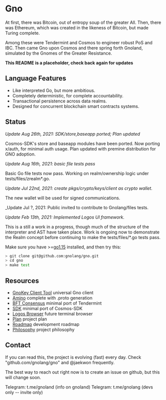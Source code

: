 # Gno

At first, there was Bitcoin, out of entropy soup of the greater All.
Then, there was Ethereum, which was created in the likeness of Bitcoin,
but made Turing complete.

Among these were Tendermint and Cosmos to engineer robust PoS and IBC.
Then came Gno upon Cosmos and there spring forth Gnoland,
simulated by the Gnomes of the Greater Resistance.

<b>This README is a placeholder, check back again for updates</b>

## Language Features

 * Like interpreted Go, but more ambitious.
 * Completely deterministic, for complete accountability.
 * Transactional persistence across data realms.
 * Designed for concurrent blockchain smart contracts systems.
 
## Status

_Update Aug 26th, 2021: SDK/store,baseapp ported; Plan updated_

Cosmos-SDK's store and baseapp modules have been ported.
Now porting x/auth, for minimal auth usage.
Plan updated with premine distribution for GNO adoption.

_Update Aug 16th, 2021: basic file tests pass_

Basic Go file tests now pass.  Working on realm/ownership logic under tests/files/zrealm\*.go.

_Update Jul 22nd, 2021: create pkgs/crypto/keys/client as crypto wallet._

The new wallet will be used for signed communications.

_Update Jul ?, 2021: Public invited to contribute to Gnolang/files tests.

_Update Feb 13th, 2021: Implemented Logos UI framework._

This is a still a work in a progress, though much of the structure of the interpreter
and AST have taken place.  Work is ongoing now to demonstrate the Realm concept before
continuing to make the tests/files/\*.go tests pass.

Make sure you have >=[go1.15](https://golang.org/doc/install) installed, and then try this: 

```bash
> git clone git@github.com:gnolang/gno.git
> cd gno
> make test
```

## Resources

 * [GnoKey Client Tool](/cmd/gnokey) universal Gno client
 * [Amino](/pkg/amino) complete with .proto generation
 * [BFT Consensus](/pkg/bft) minimal port of Tendermint
 * [SDK](/pkg/sdk) minimal port of Cosmos-SDK
 * [Logos Browser](/logos) future terminal browser
 * [Plan](/PLAN.md) project plan
 * [Roadmap](/ROADMAP.md) development roadmap
 * [Philosophy](/PHILOSOPHY.md) project philosophy

## Contact

If you can read this, the project is evolving (fast) every day.  Check
"github.com/gnolang/gno" and @jaekwon frequently.

The best way to reach out right now is to create an issue on github, but this
will change soon.

Telegram: t.me/gnoland (info on gnoland)
Telegram: t.me/gnolang (devs only -- invite only)
